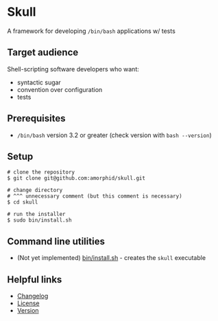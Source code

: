 Skull
=====

A framework for developing `/bin/bash` applications w/ tests

## Target audience

Shell-scripting software developers who want:

* syntactic sugar
* convention over configuration
* tests

## Prerequisites

* `/bin/bash` version 3.2 or greater (check version with `bash --version`)

## Setup

    # clone the repository
    $ git clone git@github.com:amorphid/skull.git

    # change directory
    # ^^^ unnecessary comment (but this comment is necessary)
    $ cd skull

    # run the installer
    $ sudo bin/install.sh

## Command line utilities

* (Not yet implemented) [bin/install.sh](bin/install.sh) - creates the `skull` executable

## Helpful links

* [Changelog](CHANGELOG.md)
* [License](LICENSE.md)
* [Version](VERSION.txt)
